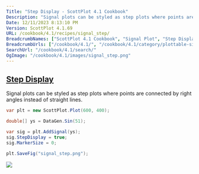 ```yaml
---
Title: "Step Display - ScottPlot 4.1 Cookbook"
Description: "Signal plots can be styled as step plots where points are connected by right angles instead of straight lines."
Date: 12/11/2023 8:13:10 PM
Version: ScottPlot 4.1.69
URL: /cookbook/4.1/recipes/signal_step/
BreadcrumbNames: ["ScottPlot 4.1 Cookbook", "Signal Plot", "Step Display"]
BreadcrumbUrls: ["/cookbook/4.1/", "/cookbook/4.1/category/plottable-signal-plot", "/cookbook/4.1/recipes/signal_step/"]
SearchUrl: "/cookbook/4.1/search/"
OgImage: "/cookbook/4.1/images/signal_step.png"
---
```


<h2><a id='step-display' href='/cookbook/4.1/recipes/signal_step/'>Step Display</a></h2>

Signal plots can be styled as step plots where points are connected by right angles instead of straight lines.

```cs
var plt = new ScottPlot.Plot(600, 400);

double[] ys = DataGen.Sin(51);

var sig = plt.AddSignal(ys);
sig.StepDisplay = true;
sig.MarkerSize = 0;

plt.SaveFig("signal_step.png");
```

<img src='../../images/signal_step.png' class='d-block mx-auto my-5' />


